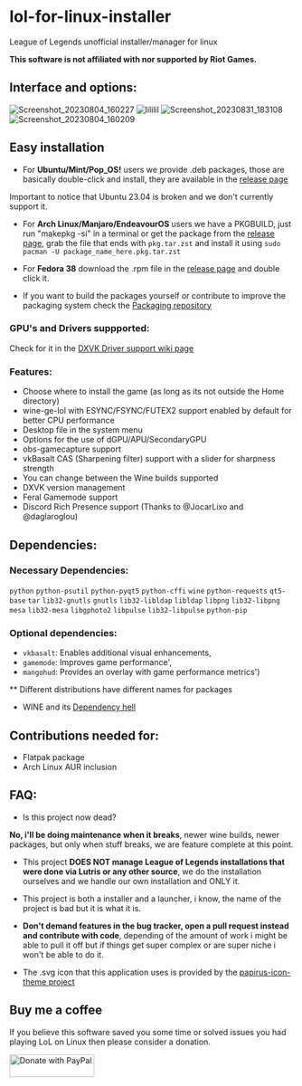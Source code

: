 # lol-for-linux-installer

League of Legends unofficial installer/manager for linux

<b>This software is not affiliated with nor supported by Riot Games.</b>

## Interface and options:
![Screenshot_20230804_160227](https://github.com/kassindornelles/lol-for-linux-installer/assets/40970965/f3730fd6-7e1c-4d7e-a090-01e270ecebf4)
![lililil](https://github.com/kassindornelles/lol-for-linux-installer/assets/40970965/9191c32f-f3f5-420c-833f-2922a21bb58e)
![Screenshot_20230831_183108](https://github.com/kassindornelles/lol-for-linux-installer/assets/40970965/d8a78a9a-3af1-4dce-86dc-275a2a97580b)
![Screenshot_20230804_160209](https://github.com/kassindornelles/lol-for-linux-installer/assets/40970965/5145c89e-1650-4e51-9078-3faaa769da36)


## Easy installation
- For <b>Ubuntu/Mint/Pop_OS!</b> users we provide .deb packages, those are basically double-click and install, they are available in the [release page](https://github.com/kassindornelles/lol-for-linux-installer/releases)

Important to notice that Ubuntu 23.04 is broken and we don't currently support it.
  
- For <b>Arch Linux/Manjaro/EndeavourOS</b> users we have a PKGBUILD, just run "makepkg -si" in a terminal or get the package from the [release page](https://github.com/kassindornelles/lol-for-linux-installer/releases), grab the file that ends with `pkg.tar.zst` and install it using `sudo pacman -U package_name_here.pkg.tar.zst`
  
- For <b>Fedora 38</b> download the .rpm file in the [release page](https://github.com/kassindornelles/lol-for-linux-installer/releases) and double click it.

- If you want to build the packages yourself or contribute to improve the packaging system check the [Packaging repository](https://github.com/kassindornelles/lol-for-linux-installer-packages)

### GPU's and Drivers suppported:
Check for it in the [DXVK Driver support wiki page](https://github.com/doitsujin/dxvk/wiki/Driver-support)

### Features:
- Choose where to install the game (as long as its not outside the Home directory)
- wine-ge-lol with ESYNC/FSYNC/FUTEX2 support enabled by default for better CPU performance
- Desktop file in the system menu
- Options for the use of dGPU/APU/SecondaryGPU
- obs-gamecapture support
- vkBasalt CAS (Sharpening filter) support with a slider for sharpness strength
- You can change between the Wine builds supported
- DXVK version management
- Feral Gamemode support
- Discord Rich Presence support (Thanks to @JocarLixo and @daglaroglou)

## <a name="dependencies"></a> Dependencies:

### Necessary Dependencies:

`python` `python-psutil` `python-pyqt5` `python-cffi` `wine` `python-requests` `qt5-base` `tar` `lib32-gnutls` `gnutls` `lib32-libldap` `libldap` `libpng` `lib32-libpng` `mesa` `lib32-mesa` `libgphoto2` `libpulse` `lib32-libpulse` `python-pip`

### Optional dependencies:

- `vkbasalt`: Enables additional visual enhancements, 
- `gamemode`: Improves game performance', 
- `mangohud`: Provides an overlay with game performance metrics')

 ** Different distributions have different names for packages
   
- WINE and its [Dependency hell](https://www.gloriouseggroll.tv/how-to-get-out-of-wine-dependency-hell/)

## Contributions needed for:
- Flatpak package
- Arch Linux AUR inclusion

## FAQ:
- Is this project now dead?

<b>No, i'll be doing maintenance when it breaks</b>, newer wine builds, newer packages, but only when stuff breaks, we are feature complete at this point.

- This project <b>DOES NOT manage League of Legends installations that were done via Lutris or any other source</b>, we do the installation ourselves and we handle our own installation and ONLY it.

- This project is both a installer and a launcher, i know, the name of the project is bad but it is what it is.

- <b> Don't demand features in the bug tracker, open a pull request instead and contribute with code</b>, depending of the amount of work i might be able to pull it off but if things get super complex or are super niche i won't be able to do it.

- The .svg icon that this application uses is provided by the [papirus-icon-theme project](https://github.com/PapirusDevelopmentTeam/papirus-icon-theme)

## Buy me a coffee
If you believe this software saved you some time or solved issues you had playing LoL on Linux then please consider a donation.

<a href="https://www.paypal.com/donate/?hosted_button_id=UMJWYGDH2RC7E"><img src="https://github.com/andreostrovsky/donate-with-paypal/blob/master/grey.svg" alt="Donate with PayPal" width="150" height="40"></a>

